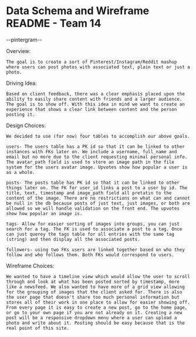 Data Schema and Wireframe README - Team 14
==========================================

--pintergram--

Overview:

	The goal is to create a sort of Pinterest/Instagram/Reddit mashup where users can post photos with associated text, plain text or just a photo.

Driving Idea:

	Based on client feedback, there was a clear emphasis placed upon the ability to easily share content with friends and a larger audience. The goal is to show off. With this idea in mind we want to create an experience that shows a clear link between content and the person posting it.

Design Choices:

	We decided to use (for now) four tables to accomplish our above goals.

	users- The users table has a PK id so that it can be linked to other instances with FKs later on. We include a username, full_name and email but no more due to the client requesting minimal personal info. The avatar_path field is used to store an image path in the file system for the users avatar image. Upvotes show how popular a user is as a whole.

	posts- The posts table has PK id so that it can be linked to other things later on. The FK for user_id links a post to a user by id. The title, text, timestamp and image_path field all pretatin to the content of the image. There are no restrictions on what can and cannot be null in the db because posts of just text, just images, or both are allowed so we will handle validation on the front end. The upvotes show how popular an image is.

	tags- Allow for easier sorting of images into groups, you can just search for a tag. The FK is used to associate a post to a tag. Once can just querey the tags table for all entries with the same tag (string) and then display all the associated posts.

	followers- using two FKs users are linked together based on who they follow and who follows them. Both FKs would correspond to users.

Wireframe Choices:
	
	We wanted to have a timeline view which would allow the user to scroll through and look at what has been posted sorted by timestamp, more like a newsfeed. We also wanted to have more of a grid view allowing for the grouping of images that the client asked for. There is also the user page that doesn't share too much personal information but stores all of their work in one place to allow for easier showing off. From every page it is easy to create a new post, go to the home page, or go to your own page if you are not already on it. Creating a new post will be a responsive dropdown menu where a user can upload a photo and write about it. Posting should be easy because that is the real point of this site.